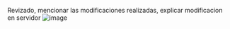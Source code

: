Revizado, mencionar las modificaciones realizadas, explicar modificacion en servidor
![image](https://github.com/user-attachments/assets/ec240181-3364-44de-bf2e-14e746833fca)
